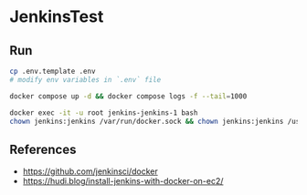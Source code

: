 # JenkinsTest

## Run

```bash
cp .env.template .env
# modify env variables in `.env` file

docker compose up -d && docker compose logs -f --tail=1000

docker exec -it -u root jenkins-jenkins-1 bash
chown jenkins:jenkins /var/run/docker.sock && chown jenkins:jenkins /usr/bin/docker-compose
```

## References

- <https://github.com/jenkinsci/docker>
- <https://hudi.blog/install-jenkins-with-docker-on-ec2/>
